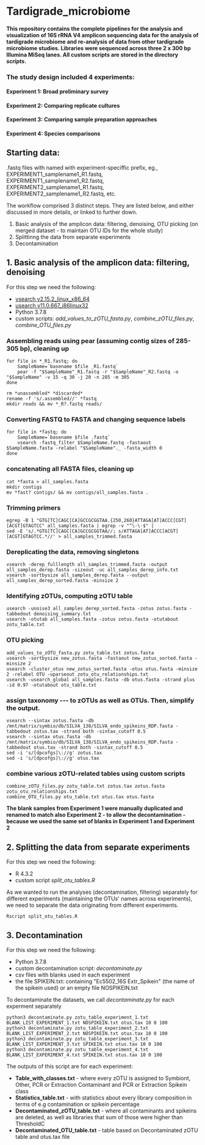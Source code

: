 # Tardigrade_microbiome
 
 

#### This repository contains the complete pipelines for the analysis and visualization of 16S rRNA V4 amplicon sequencing data for the analysis of tardigrade microbiome and re-analysis of data from other tardigrade microbiome studies.  Libraries were sequenced across three 2 x 300 bp Illumina MiSeq lanes. All custom scripts are stored in the directory *scripts*.


### The study design included 4 experiments:
#### Experiment 1: Broad preliminary survey
#### Experiment 2: Comparing replicate cultures
#### Experiment 3: Comparing sample preparation approaches 
#### Experiment 4: Species comparisons


## Starting data:
.fastq files with named with experiment-speciffic prefix, eg., EXPERIMENT1_samplename1_R1.fastq, EXPERIMENT1_samplename1_R2.fastq,  EXPERIMENT2_samplename1_R1.fastq, EXPERIMENT2_samplename1_R2.fastq, etc.

The workflow comprised 3 distinct steps. They are listed below, and either discussed in more details, or linked to further down.
1. Basic analysis of the amplicon data: filtering, denoising, OTU picking (on merged dataset - to maintain OTU IDs for the whole study)
2. Splittinng the data from separate experiments
3. Decontamination


## 1. Basic analysis of the amplicon data: filtering, denoising
For this step we need the following: 
- [vsearch v2.15.2_linux_x86_64](https://github.com/torognes/vsearch)
- [usearch v11.0.667_i86linux32](https://www.drive5.com/usearch/)
- Python 3.7.8
- custom scripts: *add_values_to_zOTU_fasta.py*, *combine_zOTU_files.py*, *combine_OTU_files.py*

### Assembling reads using pear (assuming contig sizes of 285-305 bp), cleaning up
```
for file in *_R1.fastq; do
    SampleName=`basename $file _R1.fastq`
    pear -f "$SampleName"_R1.fastq -r "$SampleName"_R2.fastq -o "$SampleName" -v 15 -q 30 -j 20 -n 285 -m 305 
done

rm *unassembled* *discarded*
rename -f 's/.assembled//' *fastq
mkdir reads && mv *_R?.fastq reads/
```
### Converting FASTQ to FASTA and changing sequence labels
```
for file in *fastq; do
    SampleName=`basename $file .fastq`
    vsearch -fastq_filter $SampleName.fastq -fastaout $SampleName.fasta -relabel "$SampleName"._ -fasta_width 0
done
```
### concatenating all FASTA files, cleaning up 
```
cat *fasta > all_samples.fasta
mkdir contigs
mv *fast? contigs/ && mv contigs/all_samples.fasta .
```
### Trimming primers
```
egrep -B 1 "GTG[TC]CAGC[CA]GCCGCGGTAA.{250,260}ATTAGA[AT]ACCC[CGT][ACGT]GTAGTCC" all_samples.fasta | egrep -v "^\-\-$" |
sed -E 's/.*GTG[TC]CAGC[CA]GCCGCGGTAA//; s/ATTAGA[AT]ACCC[ACGT][ACGT]GTAGTCC.*//' > all_samples_trimmed.fasta   
```

### Dereplicating the data, removing singletons
```
vsearch -derep_fulllength all_samples_trimmed.fasta -output all_samples_derep.fasta -sizeout -uc all_samples_derep_info.txt
vsearch -sortbysize all_samples_derep.fasta --output all_samples_derep_sorted.fasta -minsize 2
```

### Identifying zOTUs, computing zOTU table
```
usearch -unoise3 all_samples_derep_sorted.fasta -zotus zotus.fasta -tabbedout denoising_summary.txt
usearch -otutab all_samples.fasta -zotus zotus.fasta -otutabout zotu_table.txt
```

### OTU picking
```
add_values_to_zOTU_fasta.py zotu_table.txt zotus.fasta
usearch -sortbysize new_zotus.fasta -fastaout new_zotus_sorted.fasta -minsize 2  
usearch -cluster_otus new_zotus_sorted.fasta -otus otus.fasta -minsize 2 -relabel OTU -uparseout zotu_otu_relationships.txt  
usearch -usearch_global all_samples.fasta -db otus.fasta -strand plus -id 0.97 -otutabout otu_table.txt  
```

### assign taxonomy --- to zOTUs as well as OTUs. Then, simplify the output.
```
vsearch --sintax zotus.fasta -db /mnt/matrix/symbio/db/SILVA_138/SILVA_endo_spikeins_RDP.fasta -tabbedout zotus.tax -strand both -sintax_cutoff 0.5
vsearch --sintax otus.fasta -db /mnt/matrix/symbio/db/SILVA_138/SILVA_endo_spikeins_RDP.fasta -tabbedout otus.tax -strand both -sintax_cutoff 0.5
sed -i 's/[dpcofgs]\://g' zotus.tax
sed -i 's/[dpcofgs]\://g' otus.tax
```

### combine various zOTU-related tables using custom scripts
```
combine_zOTU_files.py zotu_table.txt zotus.tax zotus.fasta zotu_otu_relationships.txt
combine_OTU_files.py otu_table.txt otus.tax otus.fasta
```
**The blank samples from Experiment 1 were manually duplicated and renamed to match also Experiment 2 - to allow the decontamination - because we used the same set of blanks in Experiment 1 and Experiment 2**

## 2. Splitting the data from separate experiments
For this step we need the following: 
- R 4.3.2
- custom script *split_otu_tables.R*

As we wanted to run the analyses (decontamination, filtering) separately for different experiments (maintaining the OTUs' names across experiments), we need to separate the data originating from different experiments.

```
Rscript split_otu_tables.R
```

## 3. Decontamination 
For this step we need the following: 
- Python 3.7.8
- custom decontamination script: *decontaminate.py* 
- csv files with blanks used in each experiment
- the file SPIKEIN.txt: containing "Ec5502_16S	Extr_Spikein" (the name of the spikein used) or an empty file NOSPIKEIN.txt

To decontaminate the datasets, we call *decontaminate.py* for each experment separately
```
python3 decontaminate.py zotu_table_experiment_1.txt BLANK_LIST_EXPERIMENT_1.txt NOSPIKEIN.txt otus.tax 10 0 100
python3 decontaminate.py zotu_table_experiment_2.txt BLANK_LIST_EXPERIMENT_2.txt NOSPIKEIN.txt otus.tax 10 0 100
python3 decontaminate.py zotu_table_experiment_3.txt BLANK_LIST_EXPERIMENT_3.txt SPIKEIN.txt otus.tax 10 0 100
python3 decontaminate.py zotu_table_experiment_4.txt BLANK_LIST_EXPERIMENT_4.txt SPIKEIN.txt otus.tax 10 0 100

```

The outputs of this script are for each experiment:
- **Table_with_classes.txt** - where every zOTU is assigned to Symbiont, Other, PCR or Extraction Contaminant and PCR or Extraction Spikein class
- **Statistics_table.txt** - with statistics about every library composition in terms of e.g contamination or spikein percentage 
- **Decontaminated_zOTU_table.txt** - where all contaminants and spikeins are deleted, as well as libraries that sum of those were higher than ThresholdC
- **Decontaminated_OTU_table.txt** - table based on Decontaminated zOTU table and otus.tax file




